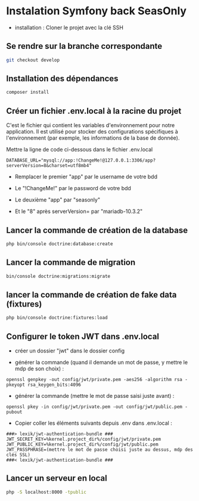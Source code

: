 # Instalation Symfony back SeasOnly

- installation : 
Cloner le projet avec la clé SSH

## Se rendre sur la branche correspondante

```bash
git checkout develop
```

## Installation des dépendances

```bash
composer install
```

## Créer un fichier .env.local à la racine du projet

C'est le fichier qui contient les variables d'environnement pour notre application. Il est utilisé pour stocker des configurations spécifiques à l'environnement (par exemple, les informations de la base de donnée).

Mettre la ligne de code ci-dessous dans le fichier .env.local

```env
DATABASE_URL="mysql://app:!ChangeMe!@127.0.0.1:3306/app?serverVersion=8&charset=utf8mb4"
```

- Remplacer le premier "app" par le username de votre bdd

- Le "!ChangeMe!" par le password de votre bdd

- Le deuxième "app" par "seasonly"

- Et le "8" après serverVersion= par "mariadb-10.3.2"

## Lancer la commande de création de la database

```bash
php bin/console doctrine:database:create
```

## Lancer la commande de migration

```bash
bin/console doctrine:migrations:migrate
```

## lancer la commande de création de fake data (fixtures)

```bash
php bin/console doctrine:fixtures:load
```

## Configurer le token JWT dans .env.local

- créer un dossier "jwt" dans le dossier config

- générer la commande (quand il demande un mot de passe, y mettre le mdp de son choix) : 
``` env
openssl genpkey -out config/jwt/private.pem -aes256 -algorithm rsa -pkeyopt rsa_keygen_bits:4096
```

- générer la commande (mettre le mot de passe saisi juste avant) : 
``` env
openssl pkey -in config/jwt/private.pem -out config/jwt/public.pem -pubout
```    

- Copier coller les éléments suivants depuis .env dans .env.local :

``` env
###> lexik/jwt-authentication-bundle ###
JWT_SECRET_KEY=%kernel.project_dir%/config/jwt/private.pem
JWT_PUBLIC_KEY=%kernel.project_dir%/config/jwt/public.pem
JWT_PASSPHRASE=(mettre le mot de passe choisi juste au dessus, mdp des clés SSL)
###< lexik/jwt-authentication-bundle ###
```

## Lancer un serveur en local

```bash
php -S localhost:8000 -tpublic
```